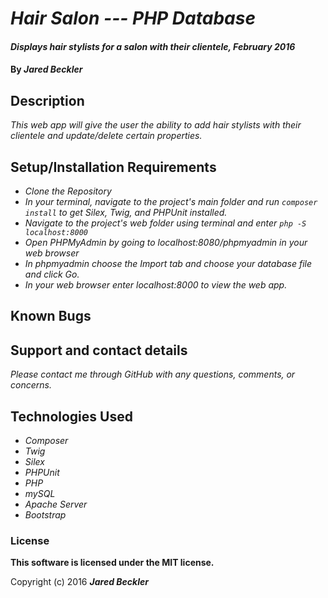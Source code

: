# _Hair Salon --- PHP Database_

#### _Displays hair stylists for a salon with their clientele, February 2016_

#### By _**Jared Beckler**_

## Description

_This web app will give the user the ability to add hair stylists with their clientele and update/delete certain properties._

## Setup/Installation Requirements

* _Clone the Repository_
* _In your terminal, navigate to the project's main folder and run `composer install` to get Silex, Twig, and PHPUnit installed._
* _Navigate to the project's web folder using terminal and enter `php -S localhost:8000`_
* _Open PHPMyAdmin by going to localhost:8080/phpmyadmin in your web browser_
* _In phpmyadmin choose the Import tab and choose your database file and click Go._
* _In your web browser enter localhost:8000 to view the web app._

## Known Bugs



## Support and contact details

_Please contact me through GitHub with any questions, comments, or concerns._

## Technologies Used

* _Composer_
* _Twig_
* _Silex_
* _PHPUnit_
* _PHP_
* _mySQL_
* _Apache Server_
* _Bootstrap_

### License

**This software is licensed under the MIT license.**

Copyright (c) 2016 **_Jared Beckler_**
